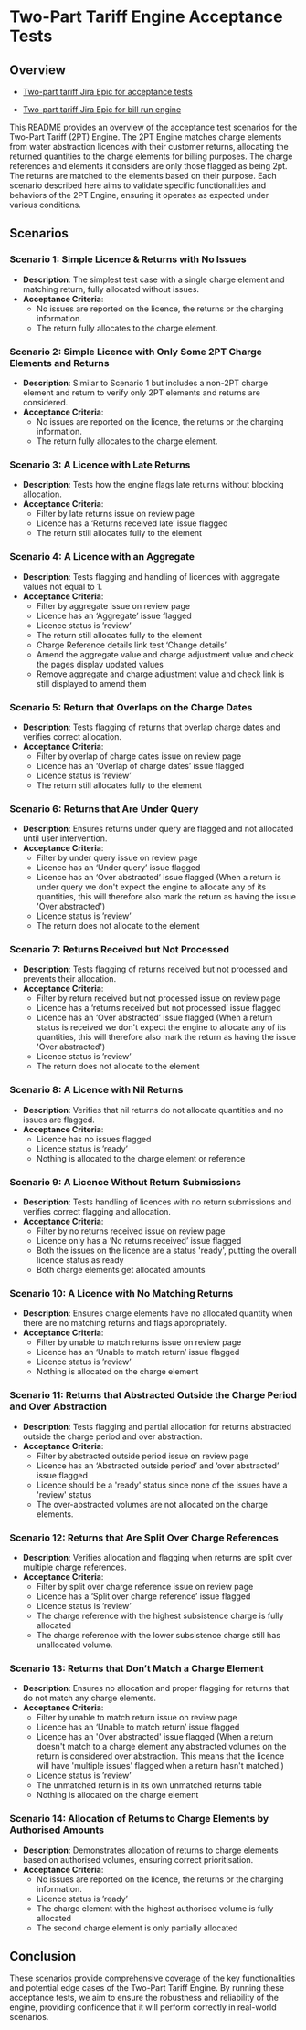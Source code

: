 # Two-Part Tariff Engine Acceptance Tests

## Overview

- [Two-part tariff Jira Epic for acceptance tests](https://eaflood.atlassian.net/browse/WATER-4450)

- [Two-part tariff Jira Epic for bill run engine](https://eaflood.atlassian.net/browse/WATER-4057)

This README provides an overview of the acceptance test scenarios for the Two-Part Tariff (2PT) Engine. The 2PT Engine matches charge elements from water abstraction licences with their customer returns, allocating the returned quantities to the charge elements for billing purposes. The charge references and elements it considers are only those flagged as being 2pt. The returns are matched to the elements based on their purpose. Each scenario described here aims to validate specific functionalities and behaviors of the 2PT Engine, ensuring it operates as expected under various conditions.

## Scenarios

### Scenario 1: Simple Licence & Returns with No Issues

- **Description**: The simplest test case with a single charge element and matching return, fully allocated without issues.
- **Acceptance Criteria**:
  - No issues are reported on the licence, the returns or the charging information.
  - The return fully allocates to the charge element.

### Scenario 2: Simple Licence with Only Some 2PT Charge Elements and Returns

- **Description**: Similar to Scenario 1 but includes a non-2PT charge element and return to verify only 2PT elements and returns are considered.
- **Acceptance Criteria**:
  - No issues are reported on the licence, the returns or the charging information.
  - The return fully allocates to the charge element.

### Scenario 3: A Licence with Late Returns

- **Description**: Tests how the engine flags late returns without blocking allocation.
- **Acceptance Criteria**:
  - Filter by late returns issue on review page
  - Licence has a ‘Returns received late’ issue flagged
  - The return still allocates fully to the element

### Scenario 4: A Licence with an Aggregate

- **Description**: Tests flagging and handling of licences with aggregate values not equal to 1.
- **Acceptance Criteria**:
  - Filter by aggregate issue on review page
  - Licence has an ‘Aggregate’ issue flagged
  - Licence status is ’review’
  - The return still allocates fully to the element
  - Charge Reference details link test ‘Change details’
  - Amend the aggregate value and charge adjustment value and check the pages display updated values
  - Remove aggregate and charge adjustment value and check link is still displayed to amend them

### Scenario 5: Return that Overlaps on the Charge Dates

- **Description**: Tests flagging of returns that overlap charge dates and verifies correct allocation.
- **Acceptance Criteria**:
  - Filter by overlap of charge dates issue on review page
  - Licence has an ‘Overlap of charge dates’ issue flagged
  - Licence status is ’review’
  - The return still allocates fully to the element

### Scenario 6: Returns that Are Under Query

- **Description**: Ensures returns under query are flagged and not allocated until user intervention.
- **Acceptance Criteria**:
  - Filter by under query issue on review page
  - Licence has an ‘Under query’ issue flagged
  - Licence has an ‘Over abstracted’ issue flagged (When a return is under query we don't expect the engine to allocate any of its quantities, this will therefore also mark the return as having the issue 'Over abstracted')
  - Licence status is ’review’
  - The return does not allocate to the element

### Scenario 7: Returns Received but Not Processed

- **Description**: Tests flagging of returns received but not processed and prevents their allocation.
- **Acceptance Criteria**:
  - Filter by return received but not processed issue on review page
  - Licence has a ‘returns received but not processed’ issue flagged
  - Licence has an ‘Over abstracted’ issue flagged (When a return status is received we don't expect the engine to allocate any of its quantities, this will therefore also mark the return as having the issue 'Over abstracted')
  - Licence status is ’review’
  - The return does not allocate to the element

### Scenario 8: A Licence with Nil Returns

- **Description**: Verifies that nil returns do not allocate quantities and no issues are flagged.
- **Acceptance Criteria**:
  - Licence has no issues flagged
  - Licence status is ’ready’
  - Nothing is allocated to the charge element or reference

### Scenario 9: A Licence Without Return Submissions

- **Description**: Tests handling of licences with no return submissions and verifies correct flagging and allocation.
- **Acceptance Criteria**:
  - Filter by no returns received issue on review page
  - Licence only has a ‘No returns received’ issue flagged
  - Both the issues on the licence are a status 'ready', putting the overall licence status as ready
  - Both charge elements get allocated amounts

### Scenario 10: A Licence with No Matching Returns

- **Description**: Ensures charge elements have no allocated quantity when there are no matching returns and flags appropriately.
- **Acceptance Criteria**:
  - Filter by unable to match returns issue on review page
  - Licence has an ‘Unable to match return’ issue flagged
  - Licence status is ’review’
  - Nothing is allocated on the charge element

### Scenario 11: Returns that Abstracted Outside the Charge Period and Over Abstraction

- **Description**: Tests flagging and partial allocation for returns abstracted outside the charge period and over abstraction.
- **Acceptance Criteria**:
  - Filter by abstracted outside period issue on review page
  - Licence has an ‘Abstracted outside period’ and ‘over abstracted’ issue flagged
  - Licence should be a 'ready' status since none of the issues have a 'review' status
  - The over-abstracted volumes are not allocated on the charge elements.

### Scenario 12: Returns that Are Split Over Charge References

- **Description**: Verifies allocation and flagging when returns are split over multiple charge references.
- **Acceptance Criteria**:
  - Filter by split over charge reference issue on review page
  - Licence has a ‘Split over charge reference’ issue flagged
  - Licence status is ’review’
  - The charge reference with the highest subsistence charge is fully allocated
  - The charge reference with the lower subsistence charge still has unallocated volume.

### Scenario 13: Returns that Don’t Match a Charge Element

- **Description**: Ensures no allocation and proper flagging for returns that do not match any charge elements.
- **Acceptance Criteria**:
  - Filter by unable to match return issue on review page
  - Licence has an ‘Unable to match return’ issue flagged
  - Licence has an 'Over abstracted' issue flagged (When a return doesn't match to a charge element any abstracted volumes  on the return is considered over abstraction. This means that the licence will have 'multiple issues' flagged when a return hasn't matched.)
  - Licence status is ’review’
  - The unmatched return is in its own unmatched returns table
  - Nothing is allocated on the charge element

### Scenario 14: Allocation of Returns to Charge Elements by Authorised Amounts

- **Description**: Demonstrates allocation of returns to charge elements based on authorised volumes, ensuring correct prioritisation.
- **Acceptance Criteria**:
  - No issues are reported on the licence, the returns or the charging information.
  - Licence status is ’ready’
  - The charge element with the highest authorised volume is fully allocated
  - The second charge element is only partially allocated

## Conclusion

These scenarios provide comprehensive coverage of the key functionalities and potential edge cases of the Two-Part Tariff Engine. By running these acceptance tests, we aim to ensure the robustness and reliability of the engine, providing confidence that it will perform correctly in real-world scenarios.
